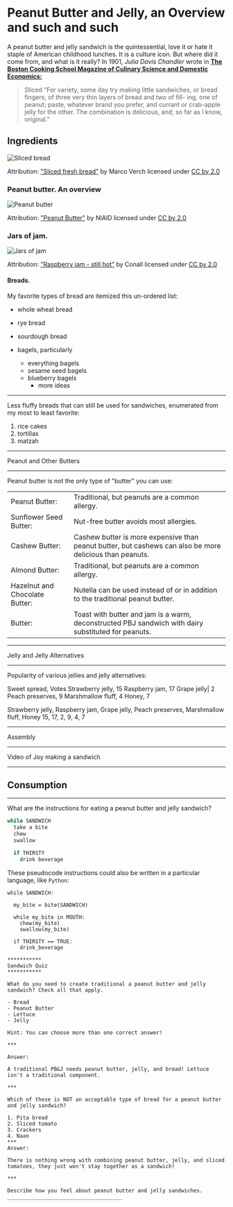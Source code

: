 
# Peanut Butter and Jelly, an Overview and such and such

A peanut butter and jelly sandwich is the quintessential, love it or hate it staple of American childhood lunches. It is a culture icon. But where did it come from, and what is it really?
In 1901, _Julia Davis Chandler_ wrote in [**The Boston Cooking School Magazine of Culinary Science and Domestic Economics:**](https://babel.hathitrust.org/cgi/pt?id=mdp.39015036669904&view=1up&seq=200&q1=peanut) 
>Sliced "For variety, some day try making little sandwiches, or bread fingers, of three very thin layers of bread and two of fill- ing, one of peanut; paste, whatever brand you prefer, and currant or crab-apple jelly for the other. The combination is delicious, and, so far as I know, original."



## Ingredients


![Sliced bread](media/bread.jpg)

Attribution: ["Sliced fresh bread"](https://foto.wuestenigel.com/sliced-fresh-bread/) by Marco Verch
licensed under [CC by 2.0](https://creativecommons.org/licenses/by/2.0/)

### Peanut butter. An overview

![Peanut butter](media/peanut_butter.jpg)

Attribution: ["Peanut Butter"](https://www.flickr.com/photos/niaid/25419964715) by NIAID
licensed under [CC by 2.0](https://creativecommons.org/licenses/by/2.0/)

### Jars of jam.
![Jars of jam](media/jelly.jpg)

Attribution: ["Raspberry jam - still hot"](https://www.flickr.com/photos/conall/24046385922/in/photolist-CCU1LJ-8AyPst-2mFmqg3-fsiV4F-2jL9aGz-XKqoJw-2VKzN-2gQqWcy-a71jK9-2nCUjFF-4Tapdw-27Qj8RB-8yYG8J-5XZc81-duKBoj-w8Nwp4-2mWqtuD-2n7WTA2-ayhT1s-2kKqcSY-X1ZXm2-5rWzz4-8wv9CS-9TRsaq-eytHjL-2MDgvM-6TTPiH-7CNZBz-aY1p8B-ciXQcu-niMrx1-cEdCMd-59iDGa-8MK4GE-hUn5n-cD9izo-9nkZkV-wGxAHe-bijv2z-2icnYUX-a4jzDp-3q5uM-ofgwpK-QsQYew-MBvta-21s9gjs-6ydy2q-9mi9VX-2VKvv-ousDw3) by Conall
licensed under [CC by 2.0](https://creativecommons.org/licenses/by/2.0/)


#### Breads.
My favorite types of bread are itemized this un-ordered list:

- whole wheat bread
- rye bread
- sourdough bread
- bagels, particularly

  - everything bagels
  * sesame seed bagels
  - blueberry bagels
    - more ideas 

---

Less fluffy breads that can still be used for sandwiches, enumerated from my most to least favorite:

1. rice cakes
2. tortillas
3. matzah

***********
Peanut and Other Butters
***********

Peanut butter is not the only type of "butter" you can use:

| | | 
|-|-|
|Peanut Butter: |Traditional, but peanuts are a common allergy.|
Sunflower Seed Butter:| Nut-free butter avoids most allergies.|
Cashew Butter:| Cashew butter is more expensive than peanut butter, but cashews can also be more delicious than peanuts.|
Almond Butter: |Traditional, but peanuts are a common allergy.
Hazelnut and Chocolate Butter: | Nutella can be used instead of or in addition to the traditional peanut butter.
Butter: |Toast with butter and jam is a warm, deconstructed PBJ sandwich with dairy substituted for peanuts.

***********
Jelly and Jelly Alternatives
***********
Popularity of various jellies and jelly alternatives:

Sweet spread, Votes
Strawberry jelly,  15
Raspberry jam, 17
Grape jelly| 2
Peach preserves,  9
Marshmallow fluff,  4
Honey,  7

Strawberry jelly, Raspberry jam, Grape jelly, Peach preserves, Marshmallow fluff, Honey
15, 17, 2, 9, 4, 7

***********
Assembly
***********

Video of Joy making a sandwich

***********
## Consumption
***********

What are the instructions for eating a peanut butter and jelly sandwich?

```python
while SANDWICH
  take a bite
  chew
  swallow

  if THIRSTY
    drink beverage
````
These pseudocode instructions could also be written in a particular language, like `Python`:

```phyton
while SANDWICH:

  my_bite = bite(SANDWICH)

  while my_bite in MOUTH:
    chew(my_bite)
    swallow(my_bite)

  if THIRSTY == TRUE:
    drink_beverage
```
    ***********
    Sandwich Quiz
    ***********

    What do you need to create traditional a peanut butter and jelly sandwich? Check all that apply.

    - Bread
    - Peanut Butter
    - Lettuce
    - Jelly

    Hint: You can choose more than one correct answer!

    ***

    Answer:

    A traditional PB&J needs peanut butter, jelly, and bread! Lettuce isn't a traditional component.

    ***

    Which of these is NOT an acceptable type of bread for a peanut butter and jelly sandwich?

    1. Pita bread
    2. Sliced tomato
    3. Crackers
    4. Naan
    ***
    Answer:

    There is nothing wrong with combining peanut butter, jelly, and sliced tomatoes, they just won't stay together as a sandwich!

    ***

    Describe how you feel about peanut butter and jelly sandwiches.
    _____________________________________
